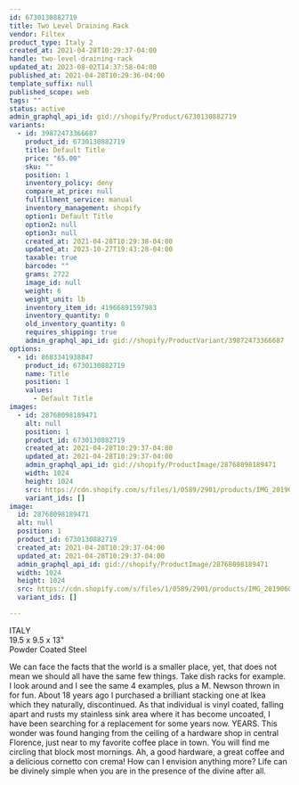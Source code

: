 ```yaml
---
id: 6730130882719
title: Two Level Draining Rack
vendor: Filtex
product_type: Italy 2
created_at: 2021-04-28T10:29:37-04:00
handle: two-level-draining-rack
updated_at: 2023-08-02T14:37:58-04:00
published_at: 2021-04-28T10:29:36-04:00
template_suffix: null
published_scope: web
tags: ""
status: active
admin_graphql_api_id: gid://shopify/Product/6730130882719
variants:
  - id: 39872473366687
    product_id: 6730130882719
    title: Default Title
    price: "65.00"
    sku: ""
    position: 1
    inventory_policy: deny
    compare_at_price: null
    fulfillment_service: manual
    inventory_management: shopify
    option1: Default Title
    option2: null
    option3: null
    created_at: 2021-04-28T10:29:38-04:00
    updated_at: 2023-10-27T19:43:28-04:00
    taxable: true
    barcode: ""
    grams: 2722
    image_id: null
    weight: 6
    weight_unit: lb
    inventory_item_id: 41966891597983
    inventory_quantity: 0
    old_inventory_quantity: 0
    requires_shipping: true
    admin_graphql_api_id: gid://shopify/ProductVariant/39872473366687
options:
  - id: 8683341938847
    product_id: 6730130882719
    name: Title
    position: 1
    values:
      - Default Title
images:
  - id: 28768098189471
    alt: null
    position: 1
    product_id: 6730130882719
    created_at: 2021-04-28T10:29:37-04:00
    updated_at: 2021-04-28T10:29:37-04:00
    admin_graphql_api_id: gid://shopify/ProductImage/28768098189471
    width: 1024
    height: 1024
    src: https://cdn.shopify.com/s/files/1/0589/2901/products/IMG_20190604_193623.jpg?v=1619620177
    variant_ids: []
image:
  id: 28768098189471
  alt: null
  position: 1
  product_id: 6730130882719
  created_at: 2021-04-28T10:29:37-04:00
  updated_at: 2021-04-28T10:29:37-04:00
  admin_graphql_api_id: gid://shopify/ProductImage/28768098189471
  width: 1024
  height: 1024
  src: https://cdn.shopify.com/s/files/1/0589/2901/products/IMG_20190604_193623.jpg?v=1619620177
  variant_ids: []

---
```


ITALY  
19.5 x 9.5 x 13"  
Powder Coated Steel

We can face the facts that the world is a smaller place, yet, that does not mean we should all have the same few things. Take dish racks for example. I look around and I see the same 4 examples, plus a M. Newson thrown in for fun. About 18 years ago I purchased a brilliant stacking one at Ikea which they naturally, discontinued. As that individual is vinyl coated, falling apart and rusts my stainless sink area where it has become uncoated, I have been searching for a replacement for some years now. YEARS. This wonder was found hanging from the ceiling of a hardware shop in central Florence, just near to my favorite coffee place in town. You will find me circling that block most mornings. Ah, a good hardware, a great coffee and a delicious cornetto con crema! How can I envision anything more? Life can be divinely simple when you are in the presence of the divine after all.